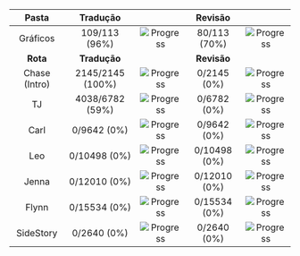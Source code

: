 |   **Pasta**   |   **Tradução**   |                                                       | **Revisão**  |                                                      |
| :-----------: | :--------------: | :---------------------------------------------------: | :----------: | :--------------------------------------------------: |
|   Gráficos    |  109/113 (96%)   | ![Progress](https://progress-bar.dev/96/?&width=150)  | 80/113 (70%) | ![Progress](https://progress-bar.dev/70/?&width=150) |
|   **Rota**    |   **Tradução**   |                                                       | **Revisão**  |                                                      |
| Chase (Intro) | 2145/2145 (100%) | ![Progress](https://progress-bar.dev/100/?&width=150) | 0/2145 (0%)  | ![Progress](https://progress-bar.dev/0/?&width=150)  |
|      TJ       | 4038/6782 (59%)  | ![Progress](https://progress-bar.dev/59/?&width=150)  | 0/6782 (0%)  | ![Progress](https://progress-bar.dev/0/?&width=150)  |
|     Carl      |   0/9642 (0%)    |  ![Progress](https://progress-bar.dev/0/?&width=150)  | 0/9642 (0%)  | ![Progress](https://progress-bar.dev/0/?&width=150)  |
|      Leo      |   0/10498 (0%)   |  ![Progress](https://progress-bar.dev/0/?&width=150)  | 0/10498 (0%) | ![Progress](https://progress-bar.dev/0/?&width=150)  |
|     Jenna     |   0/12010 (0%)   |  ![Progress](https://progress-bar.dev/0/?&width=150)  | 0/12010 (0%) | ![Progress](https://progress-bar.dev/0/?&width=150)  |
|     Flynn     |   0/15534 (0%)   |  ![Progress](https://progress-bar.dev/0/?&width=150)  | 0/15534 (0%) | ![Progress](https://progress-bar.dev/0/?&width=150)  |
|   SideStory   |   0/2640 (0%)    |  ![Progress](https://progress-bar.dev/0/?&width=150)  | 0/2640 (0%)  | ![Progress](https://progress-bar.dev/0/?&width=150)  |